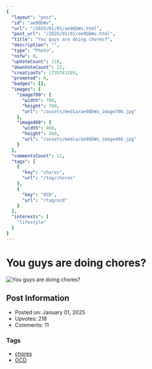 ```yaml
---
{
  "layout": "post",
  "id": "ae9QbWv",
  "url": "/2025/01/01/ae9QbWv.html",
  "post_url": "/2025/01/01/ae9QbWv.html",
  "title": "You guys are doing chores?",
  "description": "",
  "type": "Photo",
  "nsfw": 0,
  "upVoteCount": 218,
  "downVoteCount": 22,
  "creationTs": 1735743189,
  "promoted": 0,
  "badges": [],
  "images": {
    "image700": {
      "width": 700,
      "height": 700,
      "url": "/assets/media/ae9QbWv_image700.jpg"
    },
    "image460": {
      "width": 460,
      "height": 460,
      "url": "/assets/media/ae9QbWv_image460.jpg"
    }
  },
  "commentsCount": 11,
  "tags": [
    {
      "key": "chores",
      "url": "/tag/chores"
    },
    {
      "key": "OCD",
      "url": "/tag/ocd"
    }
  ],
  "interests": [
    "lifestyle"
  ]
}
---
```


# You guys are doing chores?

![You guys are doing chores?](/assets/media/ae9QbWv_image700.jpg)

## Post Information

- Posted on: January 01, 2025
- Upvotes: 218
- Comments: 11

### Tags

- [chores](/tag/chores)
- [OCD](/tag/OCD)
